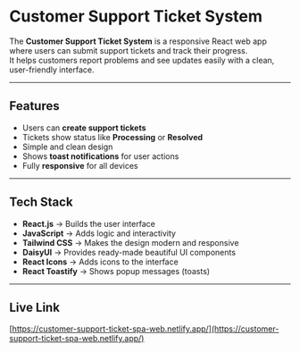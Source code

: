 # Customer Support Ticket System

The **Customer Support Ticket System** is a responsive React web app where users can submit support tickets and track their progress.  
It helps customers report problems and see updates easily with a clean, user-friendly interface.

---

## Features

- Users can **create support tickets**
- Tickets show status like **Processing** or **Resolved**
- Simple and clean design
- Shows **toast notifications** for user actions
- Fully **responsive** for all devices

---

## Tech Stack

- **React.js** → Builds the user interface
- **JavaScript** → Adds logic and interactivity
- **Tailwind CSS** → Makes the design modern and responsive
- **DaisyUI** → Provides ready-made beautiful UI components
- **React Icons** → Adds icons to the interface
- **React Toastify** → Shows popup messages (toasts)

---

## Live Link

[https://customer-support-ticket-spa-web.netlify.app/](https://customer-support-ticket-spa-web.netlify.app/)
